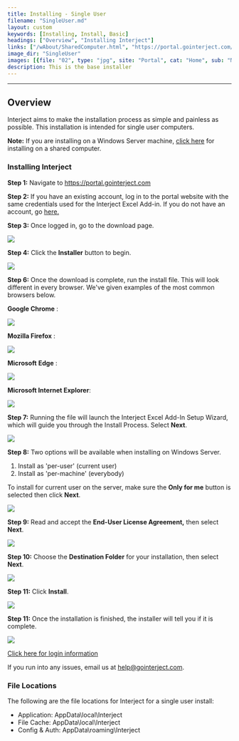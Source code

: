 ```yaml
---
title: Installing - Single User
filename: "SingleUser.md"
layout: custom
keywords: [Installing, Install, Basic]
headings: ["Overview", "Installing Interject"]
links: ["/wAbout/SharedComputer.html", "https://portal.gointerject.com/login.html", "https://portal.gointerject.com/invite.html?mode=create", "/wAbout/Logging-In.html#before-using-interject-heres-how-to-login", "mailto:help@gointerject.com"]
image_dir: "SingleUser"
images: [{file: "02", type: "jpg", site: "Portal", cat: "Home", sub: "Main", report: "", ribbon: "", config: ""}, {file: "03", type: "png", site: "Portal", cat: "Download", sub: "Main", report: "", ribbon: "", config: ""}, {file: "04", type: "png", site: "External", cat: "Chrome", sub: "Download", report: "", ribbon: "", config: ""}, {file: "05", type: "png", site: "External", cat: "Firefox", sub: "Download", report: "", ribbon: "", config: ""}, {file: "07", type: "png", site: "External", cat: "Edge", sub: "Download", report: "", ribbon: "", config: ""}, {file: "08", type: "png", site: "External", cat: "Internet Explorer", sub: "Download", report: "", ribbon: "", config: ""}, {file: "09", type: "png", site: "Interject", cat: "Installation", sub: "Setup Wizard", report: "", ribbon: "", config: ""}, {file: "09b", type: "png", site: "Interject", cat: "Installation", sub: "Installation Type", report: "", ribbon: "", config: ""}, {file: "10", type: "png", site: "Interject", cat: "Installation", sub: "End-User License Agreement", report: "", ribbon: "", config: ""}, {file: "11", type: "png", site: "Interject", cat: "Installation", sub: "Select Installation Folder", report: "", ribbon: "", config: ""}, {file: "12", type: "png", site: "Interject", cat: "Installation", sub: "Ready to Install", report: "", ribbon: "", config: ""}, {file: "13", type: "jpg", site: "Interject", cat: "Installation", sub: "Completed Install", report: "", ribbon: "", config: ""}]
description: This is the base installer
---
```

* * *

## Overview

Interject aims to make the installation process as simple and painless as possible. This installation is intended for single user computers.

**Note:** If you are installing on a Windows Server machine, [click here](/wAbout/SharedComputer.html) for installing on a shared computer.

### Installing Interject

**Step 1:** Navigate to <a target="blank" href="https://portal.gointerject.com/login.html">https://portal.gointerject.com</a>

**Step 2:** If you have an existing account, log in to the portal website with the same credentials used for the Interject Excel Add-in. If you do not have an account, go [here.](https://portal.gointerject.com/invite.html?mode=create)

**Step 3:** Once logged in, go to the download page.

![](/images/SingleUser/02.jpg)
<br>

**Step 4:** Click the **Installer** button to begin.

![](/images/SingleUser/03.png)
<br>

**Step 6:** Once the download is complete, run the install file. This will look different in every browser. We've given examples of the most common browsers below.

**Google Chrome** :

![](/images/SingleUser/04.png)
<br>

**Mozilla Firefox** :

![](/images/SingleUser/05.png)
<br>

**Microsoft** **Edge** :

![](/images/SingleUser/07.png)
<br>

**Microsoft Internet Explorer**:

![](/images/SingleUser/08.png)
<br>

**Step 7:** Running the file will launch the Interject Excel Add-In Setup Wizard, which will guide you through the Install Process. Select **Next**.

![](/images/SingleUser/09.png)
<br>

**Step 8:** Two options will be available when installing on Windows Server.

1. Install as 'per-user' (current user)
2. Install as 'per-machine' (everybody)

To install for current user on the server, make sure the **Only for me** button is selected then click **Next**.

![](/images/SingleUser/09b.png)
<br>

**Step 9:** Read and accept the **End-User License Agreement,** then select **Next**.

![](/images/SingleUser/10.png)
<br>

**Step 10:** Choose the **Destination Folder** for your installation, then select **Next**.

![](/images/SingleUser/11.png)
<br>

**Step 11:** Click **Install**.

![](/images/SingleUser/12.png)
<br>

**Step 11:** Once the installation is finished, the installer will tell you if it is complete.

![](/images/SingleUser/13.png)

[Click here for login information](/wAbout/Logging-In.html)

If you run into any issues, email us at [help@gointerject.com](mailto:help@gointerject.com).

### File Locations

The following are the file locations for Interject for a single user install:

- Application: AppData\local\Interject
- File Cache: AppData\local\Interject
- Config & Auth: AppData\roaming\Interject
